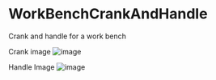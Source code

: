 # WorkBenchCrankAndHandle
Crank and handle for a work bench

Crank image
![image](https://github.com/ForrestErickson/WorkBenchCrankAndHandle/assets/5836181/9a0cd98b-8006-47fd-bc0d-d2362be96418)


Handle Image
![image](https://github.com/ForrestErickson/WorkBenchCrankAndHandle/assets/5836181/53397e59-7c8b-4429-8bd2-460c360c2df1)

